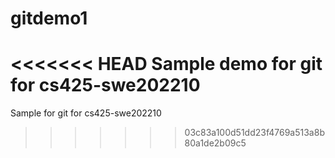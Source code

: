 # gitdemo1
<<<<<<< HEAD
Sample demo for git for cs425-swe202210
=======
Sample for git for cs425-swe202210
>>>>>>> 03c83a100d51dd23f4769a513a8b80a1de2b09c5
